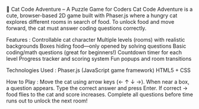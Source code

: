 🐾 Cat Code Adventure – A Puzzle Game for Coders
Cat Code Adventure is a cute, browser-based 2D game built with Phaser.js where a hungry cat explores different rooms in search of food. To unlock food and move forward, the cat must answer coding questions correctly.

 Features : 
Controllable cat character
Multiple levels (rooms) with realistic backgrounds
Boxes hiding food—only opened by solving questions
Basic coding/math questions (great for beginners!)
Countdown timer for each level
Progress tracker and scoring system
Fun popups and room transitions

Technologies Used : 
Phaser.js (JavaScript game framework)
HTML5 + CSS

How to Play :
Move the cat using arrow keys (← ↑ ↓ →).
When near a box, a question appears.
Type the correct answer and press Enter.
If correct → food flies to the cat and score increases.
Complete all questions before time runs out to unlock the next room!

